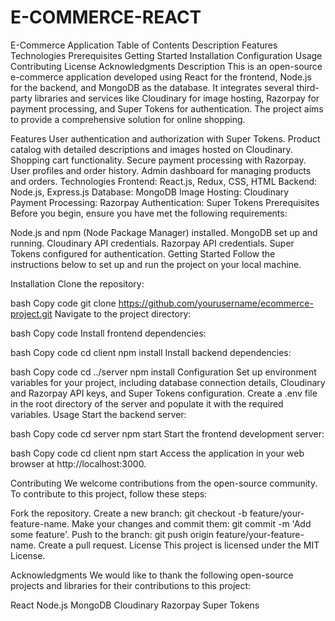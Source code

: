 # E-COMMERCE-REACT
E-Commerce Application
Table of Contents
Description
Features
Technologies
Prerequisites
Getting Started
Installation
Configuration
Usage
Contributing
License
Acknowledgments
Description
This is an open-source e-commerce application developed using React for the frontend, Node.js for the backend, and MongoDB as the database. It integrates several third-party libraries and services like Cloudinary for image hosting, Razorpay for payment processing, and Super Tokens for authentication. The project aims to provide a comprehensive solution for online shopping.

Features
User authentication and authorization with Super Tokens.
Product catalog with detailed descriptions and images hosted on Cloudinary.
Shopping cart functionality.
Secure payment processing with Razorpay.
User profiles and order history.
Admin dashboard for managing products and orders.
Technologies
Frontend: React.js, Redux, CSS, HTML
Backend: Node.js, Express.js
Database: MongoDB
Image Hosting: Cloudinary
Payment Processing: Razorpay
Authentication: Super Tokens
Prerequisites
Before you begin, ensure you have met the following requirements:

Node.js and npm (Node Package Manager) installed.
MongoDB set up and running.
Cloudinary API credentials.
Razorpay API credentials.
Super Tokens configured for authentication.
Getting Started
Follow the instructions below to set up and run the project on your local machine.

Installation
Clone the repository:

bash
Copy code
git clone https://github.com/yourusername/ecommerce-project.git
Navigate to the project directory:

bash
Copy code
Install frontend dependencies:

bash
Copy code
cd client
npm install
Install backend dependencies:

bash
Copy code
cd ../server
npm install
Configuration
Set up environment variables for your project, including database connection details, Cloudinary and Razorpay API keys, and Super Tokens configuration. Create a .env file in the root directory of the server and populate it with the required variables.
Usage
Start the backend server:

bash
Copy code
cd server
npm start
Start the frontend development server:

bash
Copy code
cd client
npm start
Access the application in your web browser at http://localhost:3000.

Contributing
We welcome contributions from the open-source community. To contribute to this project, follow these steps:

Fork the repository.
Create a new branch: git checkout -b feature/your-feature-name.
Make your changes and commit them: git commit -m 'Add some feature'.
Push to the branch: git push origin feature/your-feature-name.
Create a pull request.
License
This project is licensed under the MIT License.

Acknowledgments
We would like to thank the following open-source projects and libraries for their contributions to this project:

React
Node.js
MongoDB
Cloudinary
Razorpay
Super Tokens
